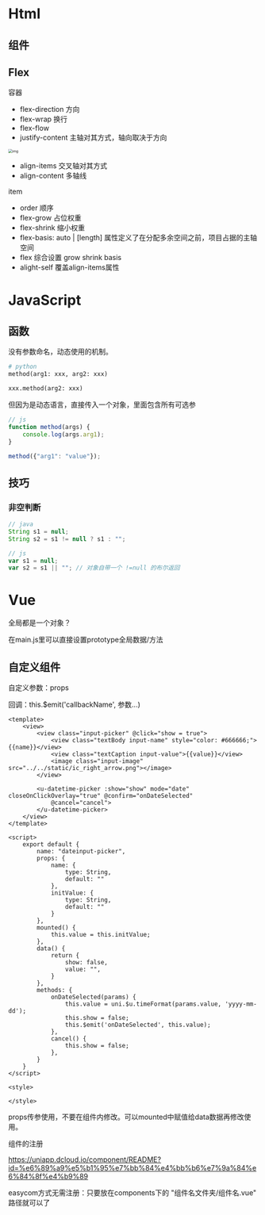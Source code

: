 # Html

## 组件



## Flex

容器

- flex-direction 方向
- flex-wrap 换行
- flex-flow
- justify-content 主轴对其方式，轴向取决于方向

<img src="https://www.ruanyifeng.com/blogimg/asset/2015/bg2015071010.png" alt="img" style="zoom:50%;" />

- align-items 交叉轴对其方式
- align-content 多轴线



item

* order 顺序
* flex-grow 占位权重
* flex-shrink 缩小权重
* flex-basis: auto | [length] 属性定义了在分配多余空间之前，项目占据的主轴空间
* flex 综合设置 grow shrink basis
* alight-self 覆盖align-items属性



# JavaScript

## 函数

没有参数命名，动态使用的机制。

```python
# python
method(arg1: xxx, arg2: xxx)

xxx.method(arg2: xxx)
```



但因为是动态语言，直接传入一个对象，里面包含所有可选参

```js
// js
function method(args) {
 	console.log(args.arg1); 
}

method({"arg1": "value"});
```



## 技巧

### 非空判断

```java
// java
String s1 = null;
String s2 = s1 != null ? s1 : "";
```

```js
// js
var s1 = null;
var s2 = s1 || ""; // 对象自带一个 !=null 的布尔返回
```



# Vue

全局都是一个对象？

在main.js里可以直接设置prototype全局数据/方法



## 自定义组件

自定义参数：props

回调：this.$emit('callbackName', 参数...) 

```vue
<template>
	<view>
		<view class="input-picker" @click="show = true">
			<view class="textBody input-name" style="color: #666666;">{{name}}</view>
			<view class="textCaption input-value">{{value}}</view>
			<image class="input-image" src="../../static/ic_right_arrow.png"></image>
		</view>

		<u-datetime-picker :show="show" mode="date" closeOnClickOverlay="true" @confirm="onDateSelected"
			@cancel="cancel">
		</u-datetime-picker>
	</view>
</template>

<script>
	export default {
		name: "dateinput-picker",
		props: {
			name: {
				type: String,
				default: ""
			},
			initValue: {
				type: String,
				default: ""
			}
		},
		mounted() {
			this.value = this.initValue;
		},
		data() {
			return {
				show: false,
				value: "",
			}
		},
		methods: {
			onDateSelected(params) {
				this.value = uni.$u.timeFormat(params.value, 'yyyy-mm-dd');
				this.show = false;
				this.$emit('onDateSelected', this.value);
			},
			cancel() {
				this.show = false;
			},
		}
	}
</script>

<style>
	
</style>
```

props传参使用，不要在组件内修改。可以mounted中赋值给data数据再修改使用。



组件的注册

 https://uniapp.dcloud.io/component/README?id=%e6%89%a9%e5%b1%95%e7%bb%84%e4%bb%b6%e7%9a%84%e6%84%8f%e4%b9%89

easycom方式无需注册：只要放在components下的 "组件名文件夹/组件名.vue" 路径就可以了
